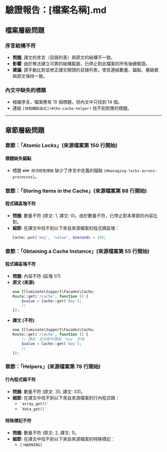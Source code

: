 # 驗證報告：[檔案名稱].md

## 檔案層級問題

### 序言結構不符
- **問題**: 譯文的序言（目錄列表）與原文的結構不一致。
- **影響**: 由於無法建立可靠的結構藍圖，已停止對此檔案的所有後續驗證。
- **建議**: 請手動比對並修正譯文開頭的目錄列表，使其連結數量、錨點、層級都與原文保持一致。

### 內文中缺失的標題
- 根據序言，檔案應有 15 個標題，但內文中只找到 14 個。
- 連結 `[快取輔助函式](#the-cache-helper)` 找不到對應的標題。

---

## 章節層級問題

### 章節：「Atomic Locks」(來源檔案第 150 行開始)

#### 標題缺失錨點
- 標題 `### 跨流程管理鎖` 缺少了序言中定義的錨點 `{#managing-locks-across-processes}`。

### 章節：「Storing Items in the Cache」(來源檔案第 88 行開始)

#### 程式碼區塊不符
- **問題**: 數量不符 (原文: 1, 譯文: 0)。由於數量不符，已停止對本章節的內容比對。
- **細節**: 在譯文中找不到以下來自來源檔案的程式碼區塊：
  ```php
  Cache::put('key', 'value', $seconds = 10);
  ```

### 章節：「Obtaining a Cache Instance」(來源檔案第 55 行開始)

#### 程式碼區塊不符
- **問題**: 內容不符 (區塊 1/1)
- **原文 (來源)**:
  ```php
  use Illuminate\Support\Facades\Cache;
  Route::get('/cache', function () {
      $value = Cache::get('key');
      //
  });
  ```
- **譯文 (不符)**:
  ```php
  use Illuminate\Support\Facades\Cache;
  Route::get('/cache', function () {
      // 譯註：從快取中獲取 'key' 的值
      $value = Cache::get('key');
      //
  });
  ```

### 章節：「Helpers」(來源檔案第 78 行開始)

#### 行內程式碼不符
- **問題**: 數量不符 (原文: 35, 譯文: 33)。
- **細節**: 在譯文中找不到以下來自來源檔案的行內程式碼：
    - `` `array_get()` ``
    - `` `data_get()` ``

#### 特殊標記不符
- **問題**: 數量不符 (原文: 2, 譯文: 1)。
- **細節**: 在譯文中找不到以下來自來源檔案的特殊標記：
    - `[!WARNING]`
